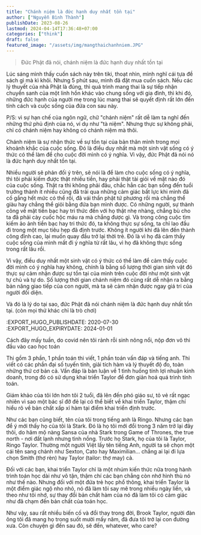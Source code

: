 ```yaml
---
title: "Chánh niệm là đức hạnh duy nhất tồn tại"
author: ["Nguyễn Bình Thành"]
publishDate: 2023-08-26
lastmod: 2024-04-14T17:36:48+07:00
categories: ["think"]
draft: false
featured_image: "/assets/img/mangthaichanhniem.JPG"
---
```


> Đức Phật đã nói, chánh niệm là đức hạnh duy nhất tồn tại

Lúc sáng mình thấy cuốn sách này trên tiki, thoạt nhìn, mình nghĩ cái
tựa đề sách gì mà kì khôi. Nhưng 5 phút sau, mình đã đặt mua cuốn sách.
Nếu các lý thuyết của nhà Phật là đúng, thì quá trình mang thai là sự
tiếp nhận chuyển sanh của một linh hồn khác vào chung sống với gia đình,
thì khi đó, những đức hạnh của người mẹ trong lúc mang thai sẽ quyết
định rất lớn đến tính cách và cuộc sống của đứa con sau này.

P/S: vì sự hạn chế của ngôn ngữ, chữ "chánh niệm" rất dễ làm ta nghĩ đến
những thứ phủ định của nó, ví dụ như "tà niệm". Nhưng thực sự không
phải, chỉ có chánh niệm hay không có chánh niệm mà thôi.

Chánh niệm là sự nhận thức về sự tồn tại của bản thân mình trong mọi
khoảnh khắc của cuộc sống. Đó là điều duy nhất mà một sinh vật sống có ý
thức có thể làm để cho cuộc đời mình có ý nghĩa. Vì vậy, đức Phật đã nói
nó là đức hạnh duy nhất tồn tại.

Nhiều người sẽ phản đối ý trên, sẽ nói là để làm cho cuộc sống có ý
nghĩa, thì tôi phải kiếm được thật nhiều tiền, hay phải thật tài giỏi về
mặt nào đó của cuộc sống. Thật ra thì không phải đâu, chắc hẳn các bạn
sống đến tuổi trưởng thành ít nhiều cũng đã trải qua những cảm giác bất
lực khi mình đã cố gắng hết mức có thể rồi, đã vái thần phật tứ phương
rồi mà chẳng thể giàu hay chẳng thể giỏi bằng đứa bạn mình được. Có
những người, sự thành công về mặt tiền bạc hay tri thức đến với họ thật
nhẹ nhàng, chẳng bù cho ta đã phải cày cuốc hộc máu ra mà chẳng được gì.
Và trong công cuộc tìm kiếm ảo ảnh tiền bạc hay tri thức đó, ta không
thực sự sống, ta chỉ lao đầu đi trong một mục tiêu hẹp đã định trước.
Không ít người khi đã lên đến thành công đỉnh cao, lại muốn quay đầu trở
lại thời trẻ. Đó là vì họ đã cảm thấy cuộc sống của mình mất đi ý nghĩa
từ rất lâu, vì họ đã không thực sống trong rất lâu rồi.

Vì vậy, điều duy nhất một sinh vật có ý thức có thể làm để cảm thấy cuộc
đời mình có ý nghĩa hay không, chính là bằng số lượng thời gian sinh vật
đó thực sự cảm nhận được sự tồn tại của mình trên cuộc đời như một sinh
vật tự chủ và tự do. Số lượng thời gian chánh niệm đó cũng rất dễ nhận
ra bằng bản năng giao tiếp của con người, mà ta sẽ cảm nhận được ngay
giá tri của người đối diện.

Và đó là lý do tại sao, đức Phật đã nói chánh niệm là đức hạnh duy nhất
tồn tại. (còn mọi thứ khác chỉ là trò chơi)

:EXPORT_HUGO_PUBLISHDATE: 2020-07-30
:EXPORT_HUGO_EXPIRYDATE: 2024-01-01

Cách đây mấy tuần, do covid nên tôi rảnh rỗi sinh nông nổi, nộp đơn vô
thi đầu vào cao học toán

Thi gồm 3 phần, 1 phần toán thi viết, 1 phần toán vấn đáp và tiếng anh.
Thi viết có các phần đại số tuyến tính, giải tích hàm và lý thuyết độ
đo, toàn những thứ cơ bản cả. Vấn đáp là bàn luận về 1 tình huống tính
lợi nhuận kinh doanh, trong đó có sử dụng khai triển Taylor để đơn giản
hoá quá trình tính toán.

Giám khảo của tôi lớn hơn tôi 2 tuổi, đã lên đến phó giáo sư, tỏ vẻ rất
ngạc nhiên vì sao một bác sĩ đỡ đẻ lại có thể biết về khai triển Taylor,
thậm chí hiểu rõ về bản chất xấp xỉ hàm tại điểm khai triển định trước.

Như các bạn cũng biết, tên của tôi trong tiếng anh là Ringo. Nhưng các
bạn để ý mới thấy họ của tôi là Stark. Đó là họ tôi mới đổi trong 3 năm
trở lại đây thôi, do hâm mộ nàng Sansa của nhà Stark trong Game of
Thrones, the true north - nơi đất lạnh nhưng tình nồng. Trước họ Stark,
họ của tôi là Taylor, Ringo Taylor. Thường một người Việt lấy tên tiếng
Anh, người ta sẽ chọn một cái tên sang chảnh như Sexton, Cato hay
Maximilian... chẳng ai lại đi lựa chọn Smith (thợ rèn) hay Taylor
(tailor: thợ may) cả.

Đối với các bạn, khai triển Taylor chỉ là một nhúm kiến thức nữa trong
hành trình toán học dài như vô tận, thậm chí các bạn chẳng còn nhớ hình
thù nó như thế nào. Nhưng đối với một đứa trẻ học phổ thông, khai triển
Taylor là một điểm giác ngộ nho nhỏ, nó đã làm tôi say mê trong nhiều
ngày liền, và theo như tôi nhớ, sự thay đổi bản chất hàm của nó đã làm
tôi có cảm giác như đã chạm đến bản chất của toán học.

Như vậy, sau rất nhiều biến cố và đổi thay trong đời, Brook Taylor,
người đàn ông tôi đã mang họ trong suốt mười mấy năm, đã đưa tôi trở lại
con đường xưa. Còn chuyện gì đến sau đó, sẽ đến, whatever, who care?
